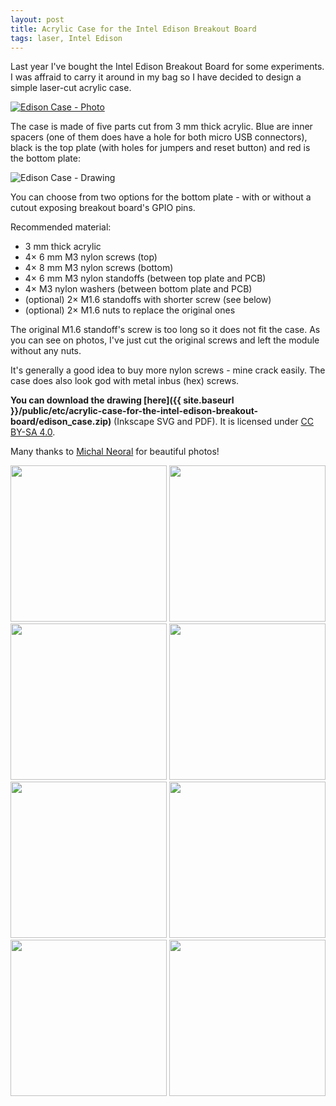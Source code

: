 ```yaml
---
layout: post
title: Acrylic Case for the Intel Edison Breakout Board
tags: laser, Intel Edison
---
```


Last year I've bought the Intel Edison Breakout Board for some experiments.
I&nbsp;was affraid to carry it around in my bag so I&nbsp;have decided to design
a simple laser-cut acrylic case.

<a href="{{ site.baseurl }}/public/img/acrylic-case-for-the-intel-edison-breakout-board/edison_case.jpg">
<img alt="Edison Case - Photo" src="{{ site.baseurl }}/public/img/acrylic-case-for-the-intel-edison-breakout-board/edison_case_thumb.jpg">
</a>

<!--more-->

The case is made of five parts cut from 3 mm thick acrylic. Blue are inner
spacers (one of them does have a hole for both micro USB connectors), black is
the top plate (with holes for jumpers and reset button) and red is the bottom
plate:

<img alt="Edison Case - Drawing" src="{{ site.baseurl }}/public/img/acrylic-case-for-the-intel-edison-breakout-board/parts_color.png">

You can choose from two options for the bottom plate - with or without a cutout
exposing breakout board's GPIO pins.

Recommended material:

 - 3 mm thick acrylic
 - 4&times; 6 mm M3 nylon screws (top)
 - 4&times; 8 mm M3 nylon screws (bottom)
 - 4&times; 6 mm M3 nylon standoffs (between top plate and PCB)
 - 4&times; M3 nylon washers (between bottom plate and PCB)
 - (optional) 2&times; M1.6 standoffs with shorter screw (see below)
 - (optional) 2&times; M1.6 nuts to replace the original ones

The original M1.6 standoff's screw is too long so it does not fit the case.
As you can see on photos, I've just cut the original screws and left the module
without any nuts.

It's generally a good idea to buy more nylon screws - mine crack easily.
The case does also look god with metal inbus (hex) screws.

**You can download the drawing [here]({{ site.baseurl }}/public/etc/acrylic-case-for-the-intel-edison-breakout-board/edison_case.zip)** (Inkscape SVG and PDF).
It is licensed under [CC BY-SA 4.0](http://creativecommons.org/licenses/by-sa/4.0/).

Many thanks to [Michal Neoral](mailto:michalneoral@email.cz) for beautiful photos!

<a href="{{ site.baseurl }}/public/img/acrylic-case-for-the-intel-edison-breakout-board/front_black.jpg">
<img src="{{ site.baseurl }}/public/img/acrylic-case-for-the-intel-edison-breakout-board/front_black_thumb.jpg" width="250"></a>
<a href="{{ site.baseurl }}/public/img/acrylic-case-for-the-intel-edison-breakout-board/back_black.jpg">
<img src="{{ site.baseurl }}/public/img/acrylic-case-for-the-intel-edison-breakout-board/back_black_thumb.jpg" width="250"><a>
<a href="{{ site.baseurl }}/public/img/acrylic-case-for-the-intel-edison-breakout-board/side_black.jpg">
<img src="{{ site.baseurl }}/public/img/acrylic-case-for-the-intel-edison-breakout-board/side_black_thumb.jpg" width="250"></a>
<a href="{{ site.baseurl }}/public/img/acrylic-case-for-the-intel-edison-breakout-board/both_black.jpg">
<img src="{{ site.baseurl }}/public/img/acrylic-case-for-the-intel-edison-breakout-board/both_black_thumb.jpg" width="250"></a>
<a href="{{ site.baseurl }}/public/img/acrylic-case-for-the-intel-edison-breakout-board/top_white.jpg">
<img src="{{ site.baseurl }}/public/img/acrylic-case-for-the-intel-edison-breakout-board/top_white_thumb.jpg" width="250"></a>
<a href="{{ site.baseurl }}/public/img/acrylic-case-for-the-intel-edison-breakout-board/bottom_white.jpg">
<img src="{{ site.baseurl }}/public/img/acrylic-case-for-the-intel-edison-breakout-board/bottom_white_thumb.jpg" width="250"></a>
<a href="{{ site.baseurl }}/public/img/acrylic-case-for-the-intel-edison-breakout-board/standing_black.jpg">
<img src="{{ site.baseurl }}/public/img/acrylic-case-for-the-intel-edison-breakout-board/standing_black_thumb.jpg" width="250"></a>
<a href="{{ site.baseurl }}/public/img/acrylic-case-for-the-intel-edison-breakout-board/standing_white.jpg">
<img src="{{ site.baseurl }}/public/img/acrylic-case-for-the-intel-edison-breakout-board/standing_white_thumb.jpg" width="250"></a>

